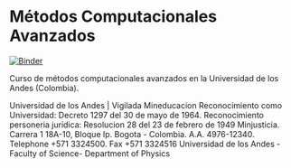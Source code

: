 Métodos Computacionales Avanzados
=================================

[![Binder](https://mybinder.org/badge.svg)](https://mybinder.org/v2/gh/ComputoCienciasUniandes/MetodosComputacionalesAvanzados/master?urlpath=lab)


Curso de métodos computacionales avanzados en la Universidad de los Andes (Colombia).

Universidad de los Andes | Vigilada Mineducacion Reconocimiento como Universidad: Decreto 1297 del 30 de mayo de 1964. Reconocimiento personeria juridica: Resolucion 28 del 23 de febrero de 1949 Minjusticia. Carrera 1 18A-10, Bloque Ip. Bogota - Colombia. A.A. 4976-12340. Telephone +571 3324500. Fax +571 3324516 Universidad de los Andes - Faculty of Science- Department of Physics
